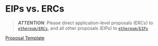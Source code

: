 # EIPs vs. ERCs

> **_ATTENTION_**:
> Please direct application-level proposals (ERCs) to [`ethereum/ERCs`](https://github.com/ethereum/ERCs),
> and all other proposals (EIPs) to [`ethereum/EIPs`](https://github.com/ethereum/EIPs)

<!-- TODO -->

[Proposal Template](./docs/template.md)
